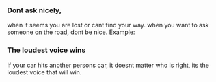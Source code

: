 ### Dont ask nicely, 
when it seems you are lost or cant find your way. when you want to ask someone on the road, dont be nice. 
Example: 


### The loudest voice wins
If your car hits another persons car, it doesnt matter who is right, its the loudest voice that will win.
